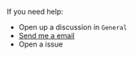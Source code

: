 If you need help: 
* Open up a discussion in `General`
* [Send me a email](sriyansgamer@gmail.com)
* Open a issue
